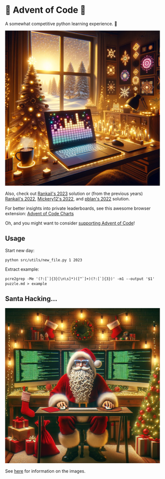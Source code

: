 # :christmas_tree: Advent of Code :gift:

<!--
![](https://img.shields.io/badge/stars%20⭐-32-yellow) ![](https://img.shields.io/badge/days%20completed-16-red)
-->

A somewhat competitive python learning experience. :snake:

![](imgs/aoc_2023.png)

Also, check out [Rankail's 2023](https://github.com/Rankail/aoc2023) solution or
(from the previous years) [Rankail's 2022](https://github.com/Rankail/AdventOfCode), [Mickery12's 2022](https://github.com/Mickery12/Advent-of-Code), and [pblan's 2022](https://github.com/pblan/aoc) 
solution. 

For better insights into private leaderboards, see this awesome browser extension: 
[Advent of Code Charts](https://github.com/jeroenheijmans/advent-of-code-charts)

Oh, and you might want to consider [supporting Advent of Code](https://adventofcode.com/support)!

## Usage

Start new day:
```shell
python src/utils/new_file.py 1 2023
```

Extract example:
```shell
pcre2grep -Me '(?:[`]{3}[\n\s]*)([^`]+)(?:[`]{3})' -m1 --output '$1' puzzle.md > example
```

## Santa Hacking…
![](imgs/santa_hacking_2023.png)

See [here](imgs/README.md) for information on the images.